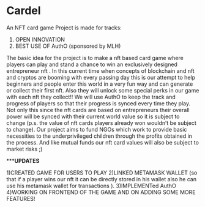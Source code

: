 
# Cardel
An NFT card game
Project is made for tracks:
1) OPEN INNOVATION
2) BEST USE OF AuthO (sponsored by MLH)

The basic idea for the project is to make a nft based card game where players can play and stand a chance to win an exclusively designed entrepreneur nft .
In this current time when concepts of blockchain and nft and cryptos are booming with every passing day this is our attempt to help beginners and people enter this world in a very fun way and can generate or collect their first nft.
Also they will unlock some special perks in our game with each nft they collect!!
We will use AuthO to keep the track and progress of players so that their progress is synced every time they play.
Not only this since the nft cards are based on entrepreneurs their overall power will be synced with their current world value so it is subject to change (p.s. the value of nft cards players already won wouldn’t be subject to change).
Our project aims to fund NGOs which work to provide basic necessities to the underprivileged children through the profits obtained in the process.
And like mutual funds our nft card values will also be subject to market risks ;) 

*******************************************************UPDATES****************************************************


1)CREATED GAME FOR USERS TO PLAY
2)LINKED METAMASK WALLET (so that if a player wins our nft it can be directly stored in his wallet also he can use his metamask wallet for transactions ).
3)IMPLEMENTed AuthO
4)WORKING ON FRONTEND OF THE GAME AND ON ADDING SOME MORE FEATURES!
